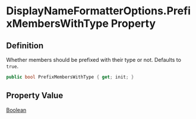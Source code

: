 # DisplayNameFormatterOptions.PrefixMembersWithType Property
## Definition

Whether members should be prefixed with their type or not. Defaults to `true`.

```c#
public bool PrefixMembersWithType { get; init; }
```

## Property Value

[Boolean](https://learn.microsoft.com/en-gb/dotnet/api/System.Boolean)
